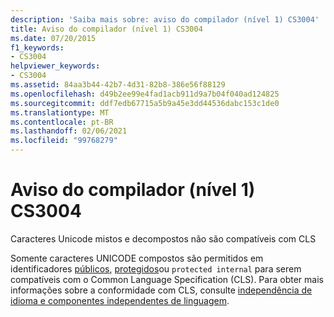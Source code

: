 ```yaml
---
description: 'Saiba mais sobre: aviso do compilador (nível 1) CS3004'
title: Aviso do compilador (nível 1) CS3004
ms.date: 07/20/2015
f1_keywords:
- CS3004
helpviewer_keywords:
- CS3004
ms.assetid: 84aa3b44-42b7-4d31-82b8-386e56f88129
ms.openlocfilehash: d49b2ee99e4fad1acb911d9a7b04f040ad124825
ms.sourcegitcommit: ddf7edb67715a5b9a45e3dd44536dabc153c1de0
ms.translationtype: MT
ms.contentlocale: pt-BR
ms.lasthandoff: 02/06/2021
ms.locfileid: "99768279"
---
```

# <a name="compiler-warning-level-1-cs3004"></a>Aviso do compilador (nível 1) CS3004

Caracteres Unicode mistos e decompostos não são compatíveis com CLS  
  
 Somente caracteres UNICODE compostos são permitidos em identificadores [públicos](../language-reference/keywords/public.md), [protegidos](../language-reference/keywords/protected.md)ou `protected internal` para serem compatíveis com o Common Language Specification (CLS). Para obter mais informações sobre a conformidade com CLS, consulte [independência de idioma e componentes independentes de linguagem](../../standard/language-independence.md).
